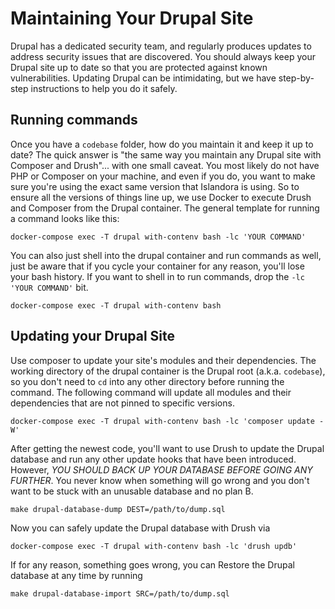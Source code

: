 # Maintaining Your Drupal Site

Drupal has a dedicated security team, and regularly produces updates to address security issues
that are discovered.  You should always keep your Drupal site up to date so that you are
protected against known vulnerabilities. Updating Drupal can be intimidating, but we have
step-by-step instructions to help you do it safely.

## Running commands

Once you have a `codebase` folder, how do you maintain it and keep it up to date?  The quick answer is
"the same way you maintain any Drupal site with Composer and Drush"... with one small caveat. You most
likely do not have PHP or Composer on your machine, and even if you do, you want to make sure you're
using the exact same version that Islandora is using.  So to ensure all the versions of things line
up, we use Docker to execute Drush and Composer from the Drupal container.  The general template for
running a command looks like this:

```
docker-compose exec -T drupal with-contenv bash -lc 'YOUR COMMAND'
```

You can also just shell into the drupal container and run commands as well,
just be aware that if you cycle your container for any reason, you'll lose your
bash history.  If you want to shell in to run commands, drop the `-lc 'YOUR COMMAND'`
bit.

```
docker-compose exec -T drupal with-contenv bash
``` 

## Updating your Drupal Site

Use composer to update your site's modules and their dependencies. The working directory
of the drupal container is the Drupal root (a.k.a. `codebase`), so you don't need to `cd`
into any other directory before running the command.  The following command will update
all modules and their dependencies that are not pinned to specific versions.

```
docker-compose exec -T drupal with-contenv bash -lc 'composer update -W'
```

After getting the newest code, you'll want to use Drush to update the Drupal database
and run any other update hooks that have been introduced.  However, _YOU SHOULD BACK UP
YOUR DATABASE BEFORE GOING ANY FURTHER_. You never know when something will go wrong and
you don't want to be stuck with an unusable database and no plan B.

```
make drupal-database-dump DEST=/path/to/dump.sql
```

Now you can safely update the Drupal database with Drush via

```
docker-compose exec -T drupal with-contenv bash -lc 'drush updb'
```

If for any reason, something goes wrong, you can Restore the Drupal database at any time by running

```
make drupal-database-import SRC=/path/to/dump.sql
```

